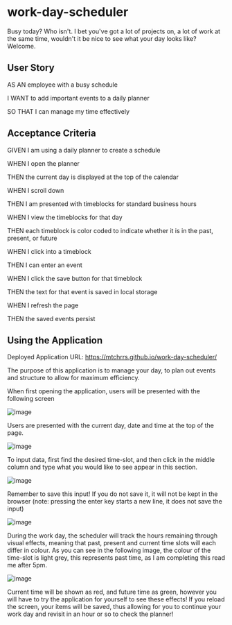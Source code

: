 # work-day-scheduler

Busy today? Who isn't. I bet you've got a lot of projects on, a lot of work at the same time, wouldn't it be nice to see what your day looks like? Welcome.

## User Story

AS AN employee with a busy schedule

I WANT to add important events to a daily planner

SO THAT I can manage my time effectively


## Acceptance Criteria

GIVEN I am using a daily planner to create a schedule

WHEN I open the planner

THEN the current day is displayed at the top of the calendar

WHEN I scroll down

THEN I am presented with timeblocks for standard business hours

WHEN I view the timeblocks for that day

THEN each timeblock is color coded to indicate whether it is in the past, present, or future

WHEN I click into a timeblock

THEN I can enter an event

WHEN I click the save button for that timeblock

THEN the text for that event is saved in local storage

WHEN I refresh the page

THEN the saved events persist


## Using the Application

Deployed Application URL: https://mtchrrs.github.io/work-day-scheduler/

The purpose of this application is to manage your day, to plan out events and structure to allow for maximum efficiency.

When first opening the application, users will be presented with the following screen

![image](https://user-images.githubusercontent.com/110107834/190159293-0f77af3c-e6be-4826-9758-def5587aca3f.png)

Users are presented with the current day, date and time at the top of the page.

![image](https://user-images.githubusercontent.com/110107834/190159379-57992cb8-3eee-41c7-b0e6-706e1e908fdc.png)

To input data, first find the desired time-slot, and then click in the middle column and type what you would like to see appear in this section.

![image](https://user-images.githubusercontent.com/110107834/190159509-d694985a-3045-4d83-bb83-af668f81fd80.png)

Remember to save this input! If you do not save it, it will not be kept in the browser (note: pressing the enter key starts a new line, it does not save the input)

![image](https://user-images.githubusercontent.com/110107834/190159571-6a747536-095b-4604-ad05-ebddce743830.png)

During the work day, the scheduler will track the hours remaining through visual effects, meaning that past, present and current time slots will each differ in colour.
As you can see in the following image, the colour of the time-slot is light grey, this represents past time, as I am completing this read me after 5pm.

![image](https://user-images.githubusercontent.com/110107834/190159675-ec8c2eb7-ea19-4f47-abd6-bbc17a12d886.png)

Current time will be shown as red, and future time as green, however you will have to try the application for yourself to see these effects!
If you reload the screen, your items will be saved, thus allowing for you to continue your work day and revisit in an hour or so to check the planner!
